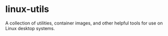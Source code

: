 # linux-utils
A collection of utilities, container images, and other helpful tools for use on Linux desktop systems.
